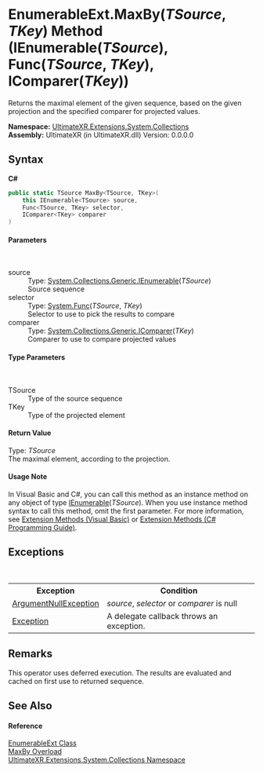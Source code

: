 # EnumerableExt.MaxBy(*TSource*, *TKey*) Method (IEnumerable(*TSource*), Func(*TSource*, *TKey*), IComparer(*TKey*))
 

Returns the maximal element of the given sequence, based on the given projection and the specified comparer for projected values.

**Namespace:**&nbsp;<a href="N_UltimateXR_Extensions_System_Collections">UltimateXR.Extensions.System.Collections</a><br />**Assembly:**&nbsp;UltimateXR (in UltimateXR.dll) Version: 0.0.0.0

## Syntax

**C#**<br />
``` C#
public static TSource MaxBy<TSource, TKey>(
	this IEnumerable<TSource> source,
	Func<TSource, TKey> selector,
	IComparer<TKey> comparer
)

```


#### Parameters
&nbsp;<dl><dt>source</dt><dd>Type: <a href="https://docs.microsoft.com/dotnet/api/system.collections.generic.ienumerable-1" target="_blank" rel="noopener noreferrer">System.Collections.Generic.IEnumerable</a>(*TSource*)<br />Source sequence</dd><dt>selector</dt><dd>Type: <a href="https://docs.microsoft.com/dotnet/api/system.func-2" target="_blank" rel="noopener noreferrer">System.Func</a>(*TSource*, *TKey*)<br />Selector to use to pick the results to compare</dd><dt>comparer</dt><dd>Type: <a href="https://docs.microsoft.com/dotnet/api/system.collections.generic.icomparer-1" target="_blank" rel="noopener noreferrer">System.Collections.Generic.IComparer</a>(*TKey*)<br />Comparer to use to compare projected values</dd></dl>

#### Type Parameters
&nbsp;<dl><dt>TSource</dt><dd>Type of the source sequence</dd><dt>TKey</dt><dd>Type of the projected element</dd></dl>

#### Return Value
Type: *TSource*<br />The maximal element, according to the projection.

#### Usage Note
In Visual Basic and C#, you can call this method as an instance method on any object of type <a href="https://docs.microsoft.com/dotnet/api/system.collections.generic.ienumerable-1" target="_blank" rel="noopener noreferrer">IEnumerable</a>(*TSource*). When you use instance method syntax to call this method, omit the first parameter. For more information, see <a href="https://docs.microsoft.com/dotnet/visual-basic/programming-guide/language-features/procedures/extension-methods" target="_blank" rel="noopener noreferrer">Extension Methods (Visual Basic)</a> or <a href="https://docs.microsoft.com/dotnet/csharp/programming-guide/classes-and-structs/extension-methods" target="_blank" rel="noopener noreferrer">Extension Methods (C# Programming Guide)</a>.

## Exceptions
&nbsp;<table><tr><th>Exception</th><th>Condition</th></tr><tr><td><a href="https://docs.microsoft.com/dotnet/api/system.argumentnullexception" target="_blank" rel="noopener noreferrer">ArgumentNullException</a></td><td>*source*, *selector* or *comparer* is null</td></tr><tr><td><a href="https://docs.microsoft.com/dotnet/api/system.exception" target="_blank" rel="noopener noreferrer">Exception</a></td><td>A delegate callback throws an exception.</td></tr></table>

## Remarks
This operator uses deferred execution. The results are evaluated and cached on first use to returned sequence.

## See Also


#### Reference
<a href="T_UltimateXR_Extensions_System_Collections_EnumerableExt">EnumerableExt Class</a><br /><a href="Overload_UltimateXR_Extensions_System_Collections_EnumerableExt_MaxBy">MaxBy Overload</a><br /><a href="N_UltimateXR_Extensions_System_Collections">UltimateXR.Extensions.System.Collections Namespace</a><br />